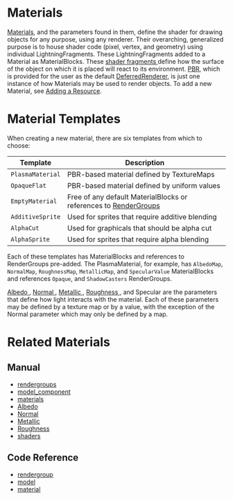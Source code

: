 # Materials
[Materials](https://plasmaengine.github.io/PlasmaDocs/Plasma1/C++/code_reference/class_reference/material.markdown), and the parameters found in them, define the shader for drawing objects for any purpose, using any renderer. Their overarching, generalized purpose is to house shader code (pixel, vertex, and geometry) using individual LightningFragments. These LightningFragments added to a Material as MaterialBlocks. These [ shader fragments ](https://plasmaengine.github.io/PlasmaDocs/Plasma1/Editor/graphics/materials/shaders.markdown) define how the surface of the object on which it is placed will react to its environment.  [PBR](https://plasmaengine.github.io/PlasmaDocs/Plasma1/Editor/graphics/physically_based_rendering.markdown), which is provided for the user as the default [DeferredRenderer](https://plasmaengine.github.io/PlasmaDocs/Plasma1/Editor/graphics/renderer/deferred_renderer.markdown#deferred-renderer), is just one instance of how Materials may be used to render objects. To add a new Material, see [Adding a Resource](https://plasmaengine.github.io/PlasmaDocs/Plasma1/Editor/editor/editorcommands/resourceadding.markdown).

# Material Templates

When creating a new material, there are six templates from which to choose:

|Template | Description|
|--|--|
|`PlasmaMaterial`| PBR-based material defined by TextureMaps|
|`OpaqueFlat`| PBR-based material defined by uniform values |
|`EmptyMaterial`| Free of any default MaterialBlocks or references to [RenderGroups](https://plasmaengine.github.io/PlasmaDocs/Plasma1/Editor/graphics/rendergroups.markdown) |
|`AdditiveSprite`| Used for sprites that require additive blending |
|`AlphaCut`| Used for graphicals that should be alpha cut |
|`AlphaSprite`| Used for sprites that require alpha blending |

Each of these templates has MaterialBlocks and references to RenderGroups pre-added. The PlasmaMaterial, for example, has `AlbedoMap`, `NormalMap`, `RoughnessMap`, `MetallicMap`, and `SpecularValue` MaterialBlocks and references `Opaque`, and `ShadowCasters` RenderGroups.

[ Albedo ](https://plasmaengine.github.io/PlasmaDocs/Plasma1/Editor/graphics/materials/albedo.markdown), [ Normal ](https://plasmaengine.github.io/PlasmaDocs/Plasma1/Editor/graphics/materials/normal_map.markdown), [ Metallic ](https://plasmaengine.github.io/PlasmaDocs/Plasma1/Editor/graphics/materials/metallic.markdown), [ Roughness ](https://plasmaengine.github.io/PlasmaDocs/Plasma1/Editor/graphics/materials/roughness.markdown), and Specular are the parameters that define how light interacts with the material. Each of these parameters may be defined by a texture map or by a value, with the exception of the Normal parameter which may only be defined by a map.

# Related Materials
## Manual
- [rendergroups](https://plasmaengine.github.io/PlasmaDocs/Plasma1/Editor/graphics/rendergroups.markdown)
- [model_component](https://plasmaengine.github.io/PlasmaDocs/Plasma1/Editor/graphics/models/model_component.markdown)
- [materials](https://plasmaengine.github.io/PlasmaDocs/Plasma1/Editor/graphics/materials.markdown)
- [ Albedo ](https://plasmaengine.github.io/PlasmaDocs/Plasma1/Editor/graphics/materials/albedo.markdown)
- [ Normal ](https://plasmaengine.github.io/PlasmaDocs/Plasma1/Editor/graphics/materials/normal_map.markdown)
- [ Metallic ](https://plasmaengine.github.io/PlasmaDocs/Plasma1/Editor/graphics/materials/metallic.markdown)
- [ Roughness ](https://plasmaengine.github.io/PlasmaDocs/Plasma1/Editor/graphics/materials/roughness.markdown)
- [shaders](https://plasmaengine.github.io/PlasmaDocs/Plasma1/Editor/graphics/materials/shaders.markdown)

## Code Reference
- [rendergroup](https://plasmaengine.github.io/PlasmaDocs/Plasma1/C++/code_reference/class_reference/rendergroup.markdown) 
- [model](https://plasmaengine.github.io/PlasmaDocs/Plasma1/C++/code_reference/class_reference/model.markdown)
- [material](https://plasmaengine.github.io/PlasmaDocs/Plasma1/C++/code_reference/class_reference/material.markdown) 

 